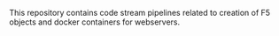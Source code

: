 This repository contains code stream pipelines related to creation of F5 objects and docker containers for webservers.
